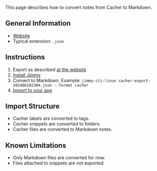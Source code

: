This page describes how to convert notes from Cacher to Markdown.

## General Information

- [Website](https://www.cacher.io/)
- Typical extension: `.json`

## Instructions

1. Export as described [at the website](https://www.cacher.io/docs/guides/snippets/exporting-snippets#how-to-export-1)
2. [Install Jimmy](../index.md#installation)
3. Convert to Markdown. Example: `jimmy-cli-linux cacher-export-202406182304.json --format cacher`
4. [Import to your app](../import_instructions.md)

## Import Structure

- Cacher labels are converted to tags.
- Cacher snippets are converted to folders.
- Cacher files are converted to Markdown notes.

## Known Limitations

- Only Markdown files are converted for now.
- Files attached to snippets are not exported.
